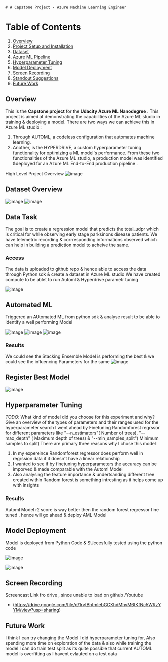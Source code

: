                                                                                                                                                                                                                                                                                                                                                                      # # Capstone Project - Azure Machine Learning Engineer


# Table of Contents

[](https://github.com/palbha/udacity-capstone#table-of-contents)

1.  [Overview](https://github.com/palbha/udacity-capstone/blob/master)
2.  [Project Setup and Installation](https://github.com/palbha/udacity-capstone/blob/master)
3.  [Dataset](https://github.com/palbha/udacity-capstone/blob/master)
4.  [Azure ML Pipeline](https://github.com/palbha/udacity-capstone/blob/master)
5.  [Hyperparameter Tuning](https://github.com/palbha/udacity-capstone/blob/master)
6.  [Model Deployment](https://github.com/palbha/udacity-capstone/blob/master)
7.  [Screen Recording](https://github.com/palbha/udacity-capstone/blob/master)
8.  [Standout Suggestions](https://github.com/palbha/udacity-capstone/blob/master)
9.  [Future Work](https://github.com/palbha/udacity-capstone/blob/master)

## Overview

[](https://github.com/palbha/udacity-capstone#overview)

This is the **Capstone project** for the **Udacity Azure ML Nanodegree** . This project is aimed at demonstrating the capabilities of the Azure ML studio in training & deploying a model.
There are two ways we can achieve this in Azure ML studio :
1. Through AUTOML, a codeless configuration that automates machine learning. 
2. Another, is the HYPERDRIVE, a custom hyperparameter tuning functionality for optimizing a ML model's performance. 
From these two functionalities of the Azure ML studio, a production model was identified &deployed for an  Azure ML End-to-End production pipeline .

High Level Project Overview
![image](https://github.com/palbha/udacity-capstone/assets/20269788/e5de4726-ce2e-48c4-a446-f7edec258f1c)


## Dataset Overview

![image](https://github.com/palbha/udacity-capstone/assets/20269788/bbf57b16-bff6-435d-b09b-aeb7baef0b38)
![image](https://github.com/palbha/udacity-capstone/assets/20269788/b206b5bf-a412-4a34-aed1-3e4d4d1d2823)

## Data Task
The goal is to create a regression model that predicts the total_udpr which is critical for while observing early stage parksinons disease patients.
We have telemetric recording & corrresponding informations observed which can help in building a prediction model to acheive the same.

### Access
The data is uploaded to github repo & hence able to access the data through Python sdk & create a dataset in Azure ML studio
We have created compute to be ablet to run Automl & Hyperdrive parametr tuning

![image](https://github.com/palbha/udacity-capstone/assets/20269788/2468a622-1e0a-40b7-b5f9-e1f6588611a0)


## Automated ML
Triggered an AUtomated ML from python sdk & analyse result to be able to identify a well performing Model

![image](https://github.com/palbha/udacity-capstone/assets/20269788/be3dd8e3-8158-464d-b85d-ca5e64f5e484)
![image](https://github.com/palbha/udacity-capstone/assets/20269788/68192533-cd9f-4a86-b801-c07cb7a48876)
![image](https://github.com/palbha/udacity-capstone/assets/20269788/24efc6b2-7593-4d19-8d8b-623d5a4711e0)


### Results
We could see the Stacking Ensemble Model is performing the best & we could see the influencing Parameters for the same
![image](https://github.com/palbha/udacity-capstone/assets/20269788/8db5d17b-9c00-4a4a-8453-f0627204be83)


## Register Best Model
![image](https://github.com/palbha/udacity-capstone/assets/20269788/73bfe018-d505-458e-af21-aec50f94e3d0)


## Hyperparameter Tuning
*TODO*: What kind of model did you choose for this experiment and why? Give an overview of the types of parameters and their ranges used for the hyperparameter search
I went ahead by Finetuning Randomforest regrssor for different parameters like     "--n_estimators"( Number of trees), "--max_depth" ( Maximum depth of trees) & "--min_samples_split"( Minimum samples to split)
There are primary three reasons why I chose this model 
1. In my expereince Randomforest regressor does perform well in regrssion data if it doesn't have a linear relationship
2.  I wanted to see if by finetuning hyperparameters the accuracy can be imporved & made comparable with the Automl Model
3.  Also analysing the feature importance & undertsanding different tree created within Random forest is something intresting as it helps come up with insights
   

### Results
Automl Model r2 score is way better then the random forest regressor fine tuned . hence will go ahead & deploy AML Model

## Model Deployment
Model is deployed from Python Code & SUccesfully tested using the python code

![image](https://github.com/palbha/udacity-capstone/assets/20269788/336cf4e1-a329-4acc-bb81-75983c491f69)

![image](https://github.com/palbha/udacity-capstone/assets/20269788/3f145f11-ba7e-4271-a1c2-7808fe11b9a5)


## Screen Recording
Screencast Link fro drive , since unable to load on github /Youtube
- (https://drive.google.com/file/d/1rvtBhtmIebGCXhdMhvM6tKfNc5WRzYYM/view?usp=sharing)

## Future Work
I think I can try changing the Model I did hyperparameter tuning for,
Also spending more time on exploration of the data & also while training the model I can do train test split as its quite possible that current AUTOML model is overfitting as I havent evlauted on a test data

